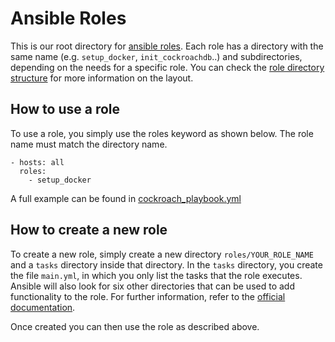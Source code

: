 # Ansible Roles

This is our root directory for [ansible
roles](https://docs.ansible.com/ansible/latest/user_guide/playbooks_reuse_roles.html).
Each role has a directory with the same name (e.g. `setup_docker`,
`init_cockroachdb`..) and subdirectories, depending on the needs for a specific
role. You can check the [role directory
structure](https://docs.ansible.com/ansible/latest/user_guide/playbooks_reuse_roles.html#role-directory-structure)
for more information on the layout.

## How to use a role

To use a role, you simply use the roles keyword as shown below. The role name must match the directory name. 
```
- hosts: all
  roles: 
    - setup_docker
```

A full example can be found in [cockroach_playbook.yml](./cockroach_playbook.yml)

## How to create a new role
To create a new role, simply create a new directory `roles/YOUR_ROLE_NAME` and
a `tasks` directory inside that directory. In the `tasks` directory, you create
the file `main.yml`, in which you only list the tasks that the role executes. 
Ansible will also look for six other directories that can be used to add functionality to the role. For further information, refer to the [official documentation](https://docs.ansible.com/ansible/latest/user_guide/playbooks_reuse_roles.html#role-directory-structure).

Once created you can then use the role as described above. 
